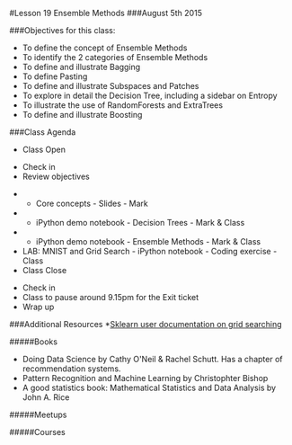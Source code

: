 #Lesson 19 Ensemble Methods
###August 5th 2015

###Objectives for this class:
 * To define the concept of Ensemble Methods
 * To identify the 2 categories of Ensemble Methods
 * To define and illustrate Bagging
 * To define Pasting
 * To define and illustrate Subspaces and Patches
 * To explore in detail the Decision Tree, including a sidebar on Entropy
 * To illustrate the use of RandomForests and ExtraTrees
 * To define and illustrate Boosting
 
###Class Agenda
 - Class Open
  * Check in 
  * Review objectives
 - - Core concepts - Slides - Mark
 - - iPython demo notebook - Decision Trees - Mark & Class
 - - iPython demo notebook - Ensemble Methods - Mark & Class
 - LAB: MNIST and Grid Search - iPython notebook - Coding exercise - Class
 - Class Close
  * Check in
  * Class to pause around 9.15pm for the Exit ticket
  * Wrap up
 

###Additional Resources
 *[Sklearn user documentation on grid searching](http://scikit-learn.org/stable/modules/grid_search.html#grid-search)

#####Books

* Doing Data Science by Cathy O'Neil & Rachel Schutt. Has a chapter of recommendation systems.
* Pattern Recognition and Machine Learning by Christophter Bishop
* A good statistics book: Mathematical Statistics and Data Analysis by John A. Rice

#####Meetups

#####Courses
